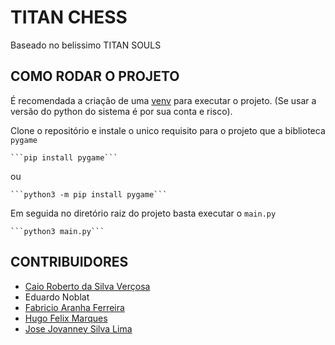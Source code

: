 
# TITAN CHESS
Baseado no belissimo TITAN SOULS

## COMO RODAR O PROJETO
É recomendada a criação de uma [venv](https://docs.python.org/3/library/venv.html) para executar o projeto. (Se usar a versão do python do sistema é por sua conta e risco).

Clone o repositório e instale o unico requisito para o projeto que a biblioteca `pygame`

    ```pip install pygame```

ou

    ```python3 -m pip install pygame```

Em seguida no diretório raiz do projeto basta executar o `main.py`

    ```python3 main.py```


## CONTRIBUIDORES
- [Caio Roberto da Silva Verçosa](https://github.com/CaioRSV)
- Eduardo Noblat
- [Fabricio Aranha Ferreira](https://github.com/faranha300)
- [Hugo Felix Marques](https://github.com/hggmarks)
- [Jose Jovanney Silva Lima](https://github.com/jovanney)